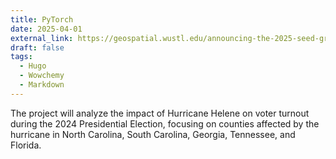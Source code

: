 ```yaml
---
title: PyTorch
date: 2025-04-01
external_link: https://geospatial.wustl.edu/announcing-the-2025-seed-grant-recipients/
draft: false
tags:
  - Hugo
  - Wowchemy
  - Markdown
---
```


The project will analyze the impact of Hurricane Helene on voter turnout during the 2024 Presidential Election, focusing on counties affected by the hurricane in North Carolina, South Carolina, Georgia, Tennessee, and Florida. 

<!--more-->

